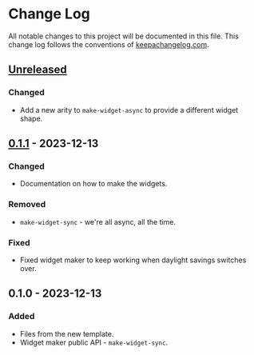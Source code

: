 # Change Log
All notable changes to this project will be documented in this file. This change log follows the conventions of [keepachangelog.com](http://keepachangelog.com/).

## [Unreleased]
### Changed
- Add a new arity to `make-widget-async` to provide a different widget shape.

## [0.1.1] - 2023-12-13
### Changed
- Documentation on how to make the widgets.

### Removed
- `make-widget-sync` - we're all async, all the time.

### Fixed
- Fixed widget maker to keep working when daylight savings switches over.

## 0.1.0 - 2023-12-13
### Added
- Files from the new template.
- Widget maker public API - `make-widget-sync`.

[Unreleased]: https://sourcehost.site/your-name/tennis/compare/0.1.1...HEAD
[0.1.1]: https://sourcehost.site/your-name/tennis/compare/0.1.0...0.1.1
